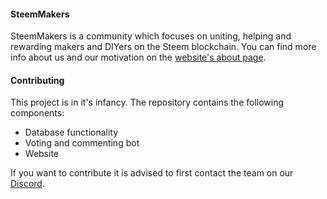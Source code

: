 #### SteemMakers
SteemMakers is a community which focuses on uniting, helping and rewarding makers and DIYers on the Steem blockchain. You can find more info about us and our motivation on the [website's about page](https://steemmakers.com/about.php).

#### Contributing
This project is in it's infancy. The repository contains the following components:

- Database functionality
- Voting and commenting bot
- Website

If you want to contribute it is advised to first contact the team on our [Discord](https://discord.gg/EFGbRuW).
